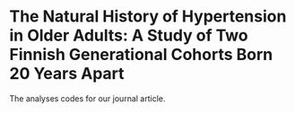 # The Natural History of Hypertension in Older Adults: A Study of Two Finnish Generational Cohorts Born 20 Years Apart

The analyses codes for our journal article.
